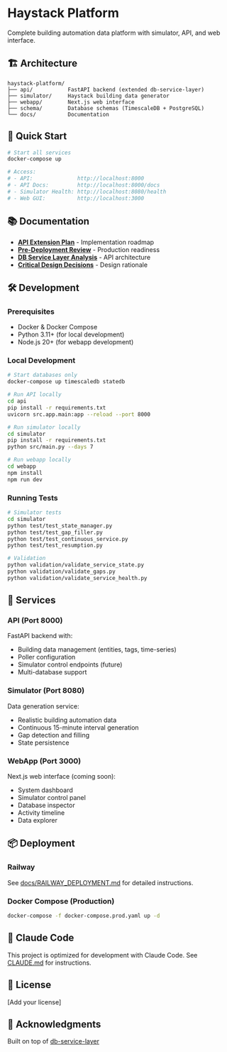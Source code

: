 # Haystack Platform

Complete building automation data platform with simulator, API, and web interface.

## 🏗️ Architecture

```
haystack-platform/
├── api/           FastAPI backend (extended db-service-layer)
├── simulator/     Haystack building data generator
├── webapp/        Next.js web interface
├── schema/        Database schemas (TimescaleDB + PostgreSQL)
└── docs/          Documentation
```

## 🚀 Quick Start

```bash
# Start all services
docker-compose up

# Access:
# - API:              http://localhost:8000
# - API Docs:         http://localhost:8000/docs
# - Simulator Health: http://localhost:8080/health
# - Web GUI:          http://localhost:3000
```

## 📚 Documentation

- **[API Extension Plan](API_EXTENSION_PLAN.md)** - Implementation roadmap
- **[Pre-Deployment Review](PRE_DEPLOYMENT_REVIEW.md)** - Production readiness
- **[DB Service Layer Analysis](knowledge/DB_SERVICE_LAYER_ANALYSIS.md)** - API architecture
- **[Critical Design Decisions](knowledge/CRITICAL_DESIGN_DECISIONS.md)** - Design rationale

## 🛠️ Development

### Prerequisites
- Docker & Docker Compose
- Python 3.11+ (for local development)
- Node.js 20+ (for webapp development)

### Local Development

```bash
# Start databases only
docker-compose up timescaledb statedb

# Run API locally
cd api
pip install -r requirements.txt
uvicorn src.app.main:app --reload --port 8000

# Run simulator locally
cd simulator
pip install -r requirements.txt
python src/main.py --days 7

# Run webapp locally
cd webapp
npm install
npm run dev
```

### Running Tests

```bash
# Simulator tests
cd simulator
python test/test_state_manager.py
python test/test_gap_filler.py
python test/test_continuous_service.py
python test/test_resumption.py

# Validation
python validation/validate_service_state.py
python validation/validate_gaps.py
python validation/validate_service_health.py
```

## 🎯 Services

### API (Port 8000)
FastAPI backend with:
- Building data management (entities, tags, time-series)
- Poller configuration
- Simulator control endpoints (future)
- Multi-database support

### Simulator (Port 8080)
Data generation service:
- Realistic building automation data
- Continuous 15-minute interval generation
- Gap detection and filling
- State persistence

### WebApp (Port 3000)
Next.js web interface (coming soon):
- System dashboard
- Simulator control panel
- Database inspector
- Activity timeline
- Data explorer

## 📦 Deployment

### Railway

See [docs/RAILWAY_DEPLOYMENT.md](docs/RAILWAY_DEPLOYMENT.md) for detailed instructions.

### Docker Compose (Production)

```bash
docker-compose -f docker-compose.prod.yaml up -d
```

## 🤖 Claude Code

This project is optimized for development with Claude Code. See [CLAUDE.md](CLAUDE.md) for instructions.

## 📄 License

[Add your license]

## 🙏 Acknowledgments

Built on top of [db-service-layer](https://github.com/datakwip/db-service-layer)
